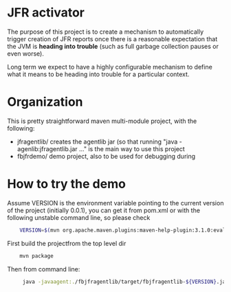 # JFR activator

The purpose of this project is to create a mechanism
to automatically trigger creation of JFR reports once there is a reasonable
expectation that the JVM is **heading into trouble** (such as full garbage collection pauses or even worse).

Long term we expect to have a highly configurable mechanism to define what it means to be heading into trouble for a particular context.

# Organization

This is pretty straightforward maven multi-module project, with the following:

 * jfragentlib/    creates the agentlib jar (so that running "java -agenlib:jfragentlib.jar ..." is the main way to use this project
 * fbjfrdemo/      demo project, also to be used for debugging during 
 
# How to try the demo

Assume VERSION is the environment variable pointing to the current version of the project (initially 0.0.1), you can get it from pom.xml or with the following unstable command line, so please check

```bash
	VERSION=$(mvn org.apache.maven.plugins:maven-help-plugin:3.1.0:evaluate -Dexpression=project.version |grep -v '^\[')
```

First build the projectfrom the top level dir

```bash
	mvn package
```

Then from command line:

```bash
	 java -javaagent:./fbjfragentlib/target/fbjfragentlib-${VERSION}.jar=demo -jar ./fbjfrdemo/target/fbjfrdemo-${VERSION}.jar
```

